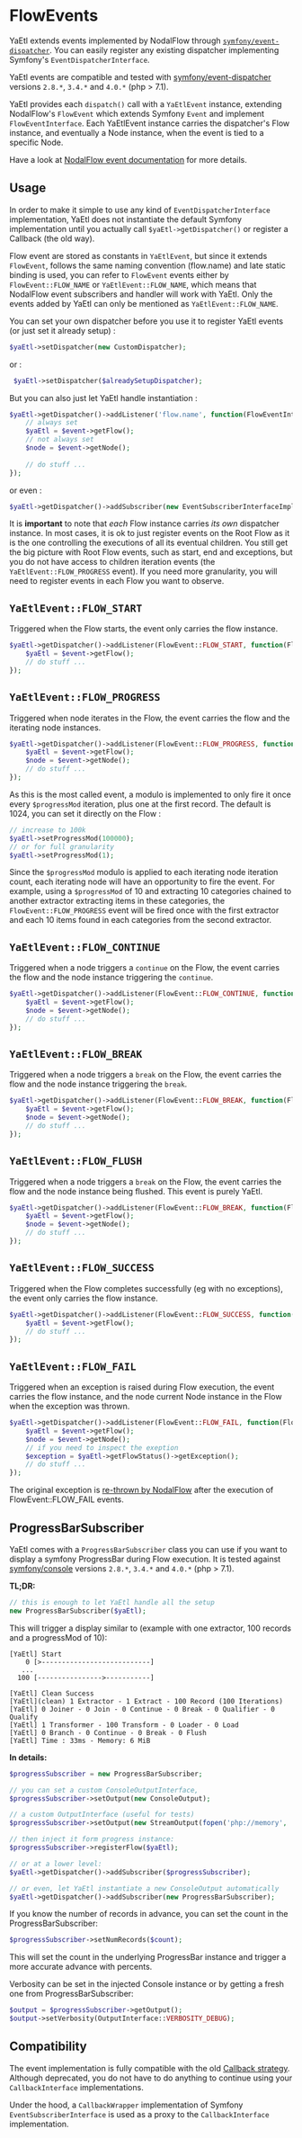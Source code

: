 # FlowEvents

YaEtl extends events implemented by NodalFlow through [`symfony/event-dispatcher`](https://symfony.com/doc/current/components/event_dispatcher.html). You can easily register any existing dispatcher implementing Symfony's `EventDispatcherInterface`. 

YaEtl events are compatible and tested with [symfony/event-dispatcher](https://symfony.com/doc/current/components/event_dispatcher.html) versions `2.8.*`, `3.4.*` and `4.0.*` (php > 7.1). 

YaEtl provides each `dispatch()` call with a `YaEtlEvent` instance, extending NodalFlow's `FlowEvent` which extends Symfony `Event` and implement `FlowEventInterface`. Each YaEtlEvent instance carries the dispatcher's Flow instance, and eventually a Node instance, when the event is tied to a specific Node.

Have a look at [NodalFlow event documentation](https://github.com/fab2s/NodalFlow/blob/master/docs/events.md) for more details.

## Usage

In order to make it simple to use any kind of `EventDispatcherInterface` implementation, YaEtl does not instantiate the default Symfony implementation until you actually call `$yaEtl->getDispatcher()` or register a Callback (the old way). 

Flow event are stored as constants in `YaEtlEvent`, but since it extends `FlowEvent`, follows the same naming convention (flow.name) and late static binding is used, you can refer to `FlowEvent` events either by `FlowEvent::FLOW_NAME` or `YaEtlEvent::FLOW_NAME`, which means that NodalFlow event subscribers and handler will work with YaEtl.
Only the events added by YaEtl can only be mentioned as `YaEtlEvent::FLOW_NAME`.

You can set your own dispatcher before you use it to register YaEtl events (or just set it already setup) :

```php
$yaEtl->setDispatcher(new CustomDispatcher);
```

or : 

```php
 $yaEtl->setDispatcher($alreadySetupDispatcher);
```
  
But you can also just let YaEtl handle instantiation :

```php
$yaEtl->getDispatcher()->addListener('flow.name', function(FlowEventInterface $event) {
    // always set 
    $yaEtl = $event->getFlow();
    // not always set
    $node = $event->getNode();
    
    // do stuff ...
});
```

or even : 

```php
$yaEtl->getDispatcher()->addSubscriber(new EventSubscriberInterfaceImplementation());
```

It is **important** to note that _each_ Flow instance carries _its own_ dispatcher instance. In most cases, it is ok to just register events on the Root Flow as it is the one controlling the executions of all its eventual children. You still get the big picture with Root Flow events, such as start, end and exceptions, but you do not have access to children iteration events (the `YaEtlEvent::FLOW_PROGRESS` event).
If you need more granularity, you will need to register events in each Flow you want to observe.

## `YaEtlEvent::FLOW_START`

Triggered when the Flow starts, the event only carries the flow instance.

```php
$yaEtl->getDispatcher()->addListener(FlowEvent::FLOW_START, function(FlowEventInterface $event) {
    $yaEtl = $event->getFlow();
    // do stuff ...
});
```

## `YaEtlEvent::FLOW_PROGRESS`

Triggered when node iterates in the Flow, the event carries the flow and the iterating node instances. 

```php
$yaEtl->getDispatcher()->addListener(FlowEvent::FLOW_PROGRESS, function(FlowEventInterface $event) {
    $yaEtl = $event->getFlow();
    $node = $event->getNode();
    // do stuff ...
});
```

As this is the most called event, a modulo is implemented to only fire it once every `$progressMod` iteration, plus one at the first record. The default is 1024, you can set it directly on the Flow :

```php
// increase to 100k
$yaEtl->setProgressMod(100000);
// or for full granularity
$yaEtl->setProgressMod(1);
```

Since the `$progressMod` modulo is applied to each iterating node iteration count, each iterating node will have an opportunity to fire the event. 
For example, using a `$progressMod` of 10 and extracting 10 categories chained to another extractor extracting items in these categories, the `FlowEvent::FLOW_PROGRESS` event will be fired once with the first extractor and each 10 items found in each categories from the second extractor.

## `YaEtlEvent::FLOW_CONTINUE`

Triggered when a node triggers a `continue` on the Flow, the event carries the flow and the node instance triggering the `continue`. 

```php
$yaEtl->getDispatcher()->addListener(FlowEvent::FLOW_CONTINUE, function(FlowEventInterface $event) {
    $yaEtl = $event->getFlow();
    $node = $event->getNode();
    // do stuff ...
});
```

## `YaEtlEvent::FLOW_BREAK`

Triggered when a node triggers a `break` on the Flow, the event carries the flow and the node instance triggering the `break`. 

```php
$yaEtl->getDispatcher()->addListener(FlowEvent::FLOW_BREAK, function(FlowEventInterface $event) {
    $yaEtl = $event->getFlow();
    $node = $event->getNode();
    // do stuff ...
});
```

## `YaEtlEvent::FLOW_FLUSH`

Triggered when a node triggers a `break` on the Flow, the event carries the flow and the node instance being flushed. 
This event is purely YaEtl.

```php
$yaEtl->getDispatcher()->addListener(FlowEvent::FLOW_BREAK, function(FlowEventInterface $event) {
    $yaEtl = $event->getFlow();
    $node = $event->getNode();
    // do stuff ...
});
```

## `YaEtlEvent::FLOW_SUCCESS`

Triggered when the Flow completes successfully (eg with no exceptions), the event only carries the flow instance.

```php
$yaEtl->getDispatcher()->addListener(FlowEvent::FLOW_SUCCESS, function(FlowEventInterface $event) {
    $yaEtl = $event->getFlow();
    // do stuff ...
});
```

## `YaEtlEvent::FLOW_FAIL`

Triggered when an exception is raised during Flow execution, the event carries the flow instance, and the node current Node instance in the Flow when the exception was thrown.

```php
$yaEtl->getDispatcher()->addListener(FlowEvent::FLOW_FAIL, function(FlowEventInterface $event) {
    $yaEtl = $event->getFlow();
    $node = $event->getNode();
    // if you need to inspect the exeption 
    $exception = $yaEtl->getFlowStatus()->getException();
    // do stuff ...
});
```

The original exception is [re-thrown by NodalFlow](exceptions.md) after the execution of FlowEvent::FLOW_FAIL events.

## ProgressBarSubscriber

YaEtl comes with a `ProgressBarSubscriber` class you can use if you want to display a symfony ProgressBar during Flow execution. It is tested against [symfony/console](htttps://symfony.com/doc/current/composents/console.html) versions `2.8.*`, `3.4.*` and `4.0.*` (php > 7.1).

**TL;DR:**

```php
// this is enough to let YaEtl handle all the setup
new ProgressBarSubscriber($yaEtl);
```

This will trigger a display similar to (example with one extractor, 100 records and a progressMod of 10):

```
[YaEtl] Start
    0 [>---------------------------]
   ...
  100 [---------------->-----------]

[YaEtl] Clean Success
[YaEtl](clean) 1 Extractor - 1 Extract - 100 Record (100 Iterations)
[YaEtl] 0 Joiner - 0 Join - 0 Continue - 0 Break - 0 Qualifier - 0 Qualify
[YaEtl] 1 Transformer - 100 Transform - 0 Loader - 0 Load
[YaEtl] 0 Branch - 0 Continue - 0 Break - 0 Flush
[YaEtl] Time : 33ms - Memory: 6 MiB
```

**In details:**

```php
$progressSubscriber = new ProgressBarSubscriber;

// you can set a custom ConsoleOutputInterface,
$progressSubscriber->setOutput(new ConsoleOutput);

// a custom OutputInterface (useful for tests)
$progressSubscriber->setOutput(new StreamOutput(fopen('php://memory', 'r+', false));

// then inject it form progress instance:
$progressSubscriber->registerFlow($yaEtl);

// or at a lower level:
$yaEtl->getDispatcher()->addSubscriber($progressSubscriber);

// or even, let YaEtl instantiate a new ConsoleOutput automatically
$yaEtl->getDispatcher()->addSubscriber(new ProgressBarSubscriber);
```

If you know the number of records in advance, you can set the count in the ProgressBarSubscriber:

```php
$progressSubscriber->setNumRecords($count);
```

This will set the count in the underlying ProgressBar instance and trigger a more accurate advance with percents.

Verbosity can be set in the injected Console instance or by getting a fresh one from ProgressBarSubscriber:

```php
$output = $progressSubscriber->getOutput();
$output->setVerbosity(OutputInterface::VERBOSITY_DEBUG);
```

## Compatibility

The event implementation is fully compatible with the old [Callback strategy](callbacks.md). Although deprecated, you do not have to do anything to continue using your `CallbackInterface` implementations.

Under the hood, a `CallbackWrapper` implementation of Symfony `EventSubscriberInterface` is used as a proxy to the `CallbackInterface` implementation.
